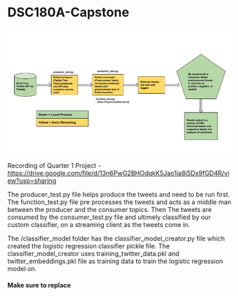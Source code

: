 # DSC180A-Capstone
![Diagram](diagram.png)

Recording of Quarter 1 Project - https://drive.google.com/file/d/13n6PwG2BHOdqkK5Jao1ja8i5Dx9fGD4R/view?usp=sharing

The producer_test.py file helps produce the tweets and need to be run first. The function_test.py file pre processes the tweets and acts as a middle man between the producer and the consumer topics. Then The tweets are consumed by the consumer_test.py file and ultimely classified by our custom classifier, on a streaming client as the tweets come in.

The /classifier_model folder has the classifier_model_creator.py file which created the logistic regression classifier pickle file. The classifier_model_creator uses training_twitter_data.pkl and twitter_embeddings.pkl file as training data to train the logistic regression model on. 

#### Make sure to replace 

